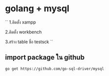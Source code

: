 # golang + mysql
``
1.ติดตั้ง xampp 

2.ติดตั้ง workbench   

3.สร้าง table ชื่อ testsck
``

## import package ใน github
``
go get https://github.com/go-sql-driver/mysql
``